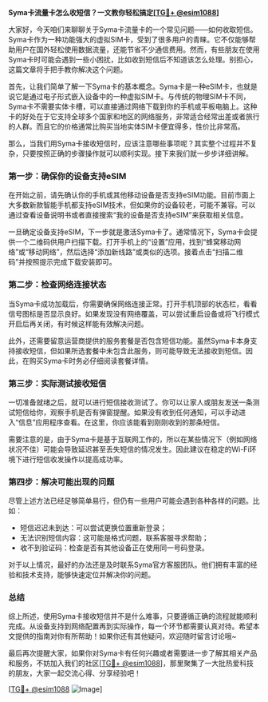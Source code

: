 **Syma卡流量卡怎么收短信？一文教你轻松搞定[[TG💪+ @esim1088](https://t.me/s/esim1088)]**

大家好，今天咱们来聊聊关于Syma卡流量卡的一个常见问题——如何收取短信。Syma卡作为一种功能强大的虚拟SIM卡，受到了很多用户的青睐。它不仅能够帮助用户在国外轻松使用数据流量，还能节省不少通信费用。然而，有些朋友在使用Syma卡时可能会遇到一些小困扰，比如收到短信后不知道该怎么处理。别担心，这篇文章将手把手教你解决这个问题。

首先，让我们简单了解一下Syma卡的基本概念。Syma卡是一种eSIM卡，也就是说它是通过电子形式嵌入设备中的一种虚拟SIM卡。与传统的物理SIM卡不同，Syma卡不需要实体卡槽，可以直接通过网络下载到你的手机或平板电脑上。这种卡的好处在于它支持全球多个国家和地区的网络服务，非常适合经常出差或者旅行的人群。而且它的价格通常比购买当地实体SIM卡便宜得多，性价比非常高。

那么，当我们用Syma卡接收短信时，应该注意哪些事项呢？其实整个过程并不复杂，只要按照正确的步骤操作就可以顺利实现。接下来我们就一步步详细讲解。

### **第一步：确保你的设备支持eSIM**
在开始之前，请先确认你的手机或其他移动设备是否支持eSIM功能。目前市面上大多数新款智能手机都支持eSIM技术，但如果你的设备较老，可能不兼容。可以通过查看设备说明书或者直接搜索“我的设备是否支持eSIM”来获取相关信息。

一旦确定设备支持eSIM，下一步就是激活Syma卡了。通常情况下，Syma卡会提供一个二维码供用户扫描下载。打开手机上的“设置”应用，找到“蜂窝移动网络”或“移动网络”，然后选择“添加新线路”或类似的选项。接着点击“扫描二维码”并按照提示完成下载安装即可。

### **第二步：检查网络连接状态**
当Syma卡成功加载后，你需要确保网络连接正常。打开手机顶部的状态栏，看看信号图标是否显示良好。如果发现没有网络覆盖，可以尝试重启设备或将飞行模式开启后再关闭，有时候这样能有效解决问题。

此外，还需要留意运营商提供的服务套餐是否包含短信功能。虽然Syma卡本身支持接收短信，但如果所选套餐中未包含此服务，则可能导致无法接收到短信。因此，在购买Syma卡时务必仔细阅读套餐详情。

### **第三步：实际测试接收短信**
一切准备就绪之后，就可以进行短信接收测试了。你可以让家人或朋友发送一条测试短信给你，观察手机是否有弹窗提醒。如果没有收到任何通知，可以手动进入“信息”应用程序查看。在这里，你应该能看到刚刚收到的那条短信。

需要注意的是，由于Syma卡是基于互联网工作的，所以在某些情况下（例如网络状况不佳）可能会导致延迟甚至丢失短信的情况发生。因此建议在稳定的Wi-Fi环境下进行短信收发操作以提高成功率。

### **第四步：解决可能出现的问题**
尽管上述方法已经足够简单易行，但仍有一些用户可能会遇到各种各样的问题。比如：
- 短信迟迟未到达：可以尝试更换位置重新登录；
- 无法识别短信内容：这可能是格式问题，联系客服寻求帮助；
- 收不到验证码：检查是否有其他设备正在使用同一号码登录。

对于以上情况，最好的办法还是及时联系Syma官方客服团队。他们拥有丰富的经验和技术支持，能够快速定位并解决你的问题。

### **总结**
综上所述，使用Syma卡接收短信并不是什么难事，只要遵循正确的流程就能顺利完成。从设备支持到网络配置再到实际操作，每一个环节都需要认真对待。希望本文提供的指南对你有所帮助！如果你还有其他疑问，欢迎随时留言讨论哦~

最后再次提醒大家，如果你对Syma卡有任何兴趣或者需要进一步了解其相关产品和服务，不妨加入我们的社区[[TG💪+ @esim1088](https://t.me/s/esim1088)]，那里聚集了一大批热爱科技的朋友，大家一起交流心得、分享经验吧！

[[TG💪+ @esim1088](https://t.me/s/esim1088) ![Image](https://i.postimg.cc/4NQfJmqS/Snipaste-2025-05-13-00-14-12.png)]